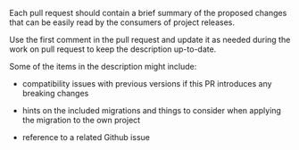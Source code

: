 Each pull request should contain a brief summary of the proposed changes  
that can be easily read by the consumers of project releases.

Use the first comment in the pull request and update it as needed during
the work on pull request to keep the description up-to-date.

Some of the items in the description might include:

- compatibility issues with previous versions if this PR introduces any
breaking changes

- hints on the included migrations and things to consider when applying
the migration to the own project

- reference to a related Github issue
